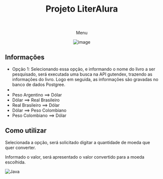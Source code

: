 

<div align="center">
  <h1 align="center">
     Projeto LiterAlura
    <br />
    <br />
  </h1>
</div>

<div align="center"> 

Menu


![image](https://github.com/user-attachments/assets/39c5e8e2-c5d0-42fe-9201-5a032ac56b8c)


</div>


## Informações


* Opção 1:
  Selecionando essa opção, e informando o nome do livro a ser pesquisado, será executada uma busca na API gutendex, trazendo as informações do livro.
  Logo em seguida, as informações são gravadas no banco de dados Postgree.
* 
* Peso Argentino   ==> Dólar
* Dólar           ==> Real Brasileiro
* Real Brasileiro ==> Dólar
* Dólar           ==> Peso Colombiano
* Peso Colombiano ==> Dólar

## Como utilizar

<div>
  <p>Selecionada a opção, será solicitado digitar a quantidade de moeda que quer converter.</p>
  <p>Informado o valor, será apresentado o valor convertido para a moeda escolhida.</p>

![Java](https://img.shields.io/badge/Language-Java-red?logo=java&logoColor=white)
